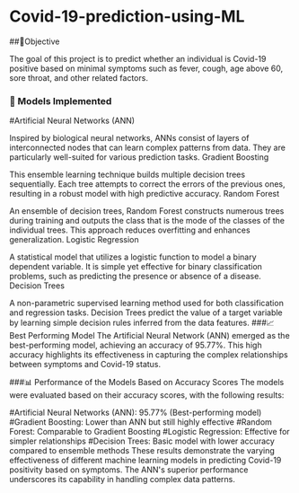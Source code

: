 # **Covid-19-prediction-using-ML**

##🎯Objective

The goal of this project is to predict whether an individual is Covid-19 positive based on minimal symptoms such as fever, cough, age above 60, sore throat, and other related factors.

### 🚀 Models Implemented

#Artificial Neural Networks (ANN)

Inspired by biological neural networks, ANNs consist of layers of interconnected nodes that can learn complex patterns from data. They are particularly well-suited for various prediction tasks.
Gradient Boosting

This ensemble learning technique builds multiple decision trees sequentially. Each tree attempts to correct the errors of the previous ones, resulting in a robust model with high predictive accuracy.
Random Forest

An ensemble of decision trees, Random Forest constructs numerous trees during training and outputs the class that is the mode of the classes of the individual trees. This approach reduces overfitting and enhances generalization.
Logistic Regression

A statistical model that utilizes a logistic function to model a binary dependent variable. It is simple yet effective for binary classification problems, such as predicting the presence or absence of a disease.
Decision Trees

A non-parametric supervised learning method used for both classification and regression tasks. Decision Trees predict the value of a target variable by learning simple decision rules inferred from the data features.
###📈 Best Performing Model
The Artificial Neural Network (ANN) emerged as the best-performing model, achieving an accuracy of 95.77%. This high accuracy highlights its effectiveness in capturing the complex relationships between symptoms and Covid-19 status.

###📊 Performance of the Models Based on Accuracy Scores
The models were evaluated based on their accuracy scores, with the following results:

#Artificial Neural Networks (ANN): 95.77% (Best-performing model)
#Gradient Boosting: Lower than ANN but still highly effective
#Random Forest: Comparable to Gradient Boosting
#Logistic Regression: Effective for simpler relationships
#Decision Trees: Basic model with lower accuracy compared to ensemble methods
These results demonstrate the varying effectiveness of different machine learning models in predicting Covid-19 positivity based on symptoms. The ANN's superior performance underscores its capability in handling complex data patterns.

